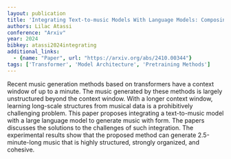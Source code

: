 ```yaml
---
layout: publication
title: 'Integrating Text-to-music Models With Language Models: Composing Long Structured Music Pieces'
authors: Lilac Atassi
conference: "Arxiv"
year: 2024
bibkey: atassi2024integrating
additional_links:
  - {name: "Paper", url: "https://arxiv.org/abs/2410.00344"}
tags: ['Transformer', 'Model Architecture', 'Pretraining Methods']
---
```

Recent music generation methods based on transformers have a context window
of up to a minute. The music generated by these methods is largely unstructured
beyond the context window. With a longer context window, learning long-scale
structures from musical data is a prohibitively challenging problem. This paper
proposes integrating a text-to-music model with a large language model to
generate music with form. The papers discusses the solutions to the challenges
of such integration. The experimental results show that the proposed method can
generate 2.5-minute-long music that is highly structured, strongly organized,
and cohesive.
